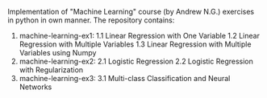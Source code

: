 Implementation of "Machine Learning" course (by Andrew N.G.) exercises in python in own manner. The repository contains:
1. machine-learning-ex1:
  1.1 Linear Regression with One Variable
  1.2 Linear Regression with Multiple Variables
  1.3 Linear Regression with Multiple Variables using Numpy
2. machine-learning-ex2:
  2.1 Logistic Regression
  2.2 Logistic Regression with Regularization
3. machine-learning-ex3:
  3.1 Multi-class Classification and Neural Networks
